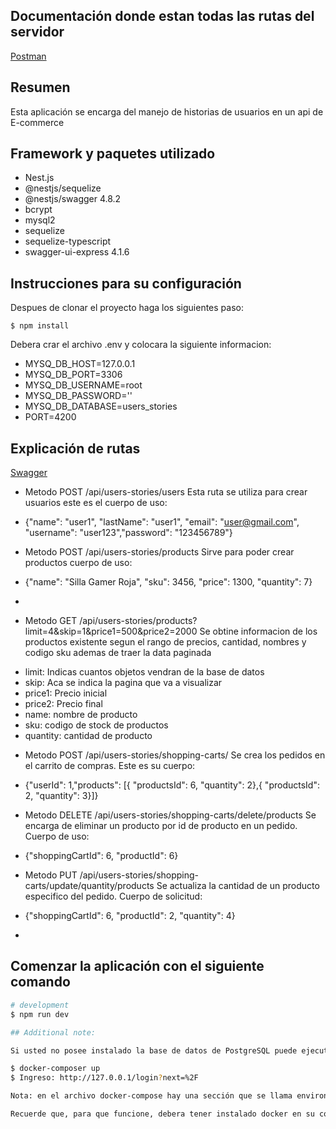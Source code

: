 ## Documentación donde estan todas las rutas del servidor

[Postman](https://documenter.getpostman.com/view/7918195/UVJhCZiG)

## Resumen

Esta aplicación se encarga del manejo de historias de usuarios en un api de E-commerce

## Framework y paquetes utilizado

- Nest.js
- @nestjs/sequelize
- @nestjs/swagger 4.8.2
- bcrypt
- mysql2
- sequelize
- sequelize-typescript
- swagger-ui-express 4.1.6
## Instrucciones para su configuración

Despues de clonar el proyecto haga los siguientes paso:
``````````
$ npm install
``````````
Debera crar el archivo .env y colocara la siguiente informacion:

- MYSQ_DB_HOST=127.0.0.1
- MYSQ_DB_PORT=3306
- MYSQ_DB_USERNAME=root
- MYSQ_DB_PASSWORD=''
- MYSQ_DB_DATABASE=users_stories
- PORT=4200

## Explicación de rutas

[Swagger](http://localhost:4200/api/users-stories/docs/#/)
* Metodo POST /api/users-stories/users Esta ruta se utiliza para crear usuarios este es el cuerpo de uso:

- {"name": "user1", "lastName": "user1", "email": "user@gmail.com", "username": "user123","password": "123456789"}

* Metodo POST /api/users-stories/products Sirve para poder crear productos cuerpo de uso: 

- {"name": "Silla Gamer Roja", "sku": 3456, "price": 1300, "quantity": 7}

*

* Metodo GET /api/users-stories/products?limit=4&skip=1&price1=500&price2=2000 Se obtine informacion de los productos existente segun el rango de precios, cantidad, nombres y codigo sku ademas de traer la data paginada

- limit: Indicas cuantos objetos vendran de la base de datos
- skip: Aca se indica la pagina que va a visualizar
- price1: Precio inicial
- price2: Precio final
- name: nombre de producto
- sku: codigo de stock de productos
- quantity: cantidad de producto

* Metodo POST /api/users-stories/shopping-carts/ Se crea los pedidos en el carrito de compras. Este es su cuerpo:
- {"userId": 1,"products": [{ "productsId": 6, "quantity": 2},{ "productsId": 2, "quantity": 3}]}

* Metodo DELETE /api/users-stories/shopping-carts/delete/products Se encarga de eliminar un producto por id de producto en un pedido. Cuerpo de uso: 
- {"shoppingCartId": 6, "productId": 6}

* Metodo PUT /api/users-stories/shopping-carts/update/quantity/products Se actualiza la cantidad de un producto especifico del pedido. Cuerpo de solicitud: 
- {"shoppingCartId": 6, "productId": 2, "quantity": 4}

* 

## Comenzar la aplicación con el siguiente comando

```bash
# development
$ npm run dev

## Additional note:

Si usted no posee instalado la base de datos de PostgreSQL puede ejecutar el siguiente comando:

$ docker-composer up
$ Ingreso: http://127.0.0.1/login?next=%2F

Nota: en el archivo docker-compose hay una sección que se llama environment, alli debera especificar las credenciales que va usar en su base de datos las mismas que usara en el archivo de variables de entorno.

Recuerde que, para que funcione, debera tener instalado docker en su computadora y debera de iniciarlo luego podra ejecutar el comando indicado.
```